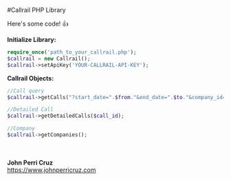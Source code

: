 #Callrail PHP Library

Here's some code! :+1:

<b>Initialize Library: </b>

```php
require_once('path_to_your_callrail.php');
$callrail = new Callrail();
$callrail->setApiKey('YOUR-CALLRAIL-API-KEY');
```

<b>Callrail Objects: </b>

```php
//Call query
$callrail->getCalls("?start_date=".$from."&end_date=".$to."&company_id=".$client."&page=".$page."");

//Detailed Call
$callrail->getDetailedCalls($call_id);

//Company
$callrail->getCompanies();
```
<br/><br/>
<b>John Perri Cruz</b><br/>
https://www.johnperricruz.com

